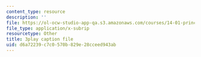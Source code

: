 ```yaml
---
content_type: resource
description: ''
file: https://ol-ocw-studio-app-qa.s3.amazonaws.com/courses/14-01-principles-of-microeconomics-fall-2018/d6a72239c7c0570b829e28cceed943ab_FJVOh57UxL8.vtt
file_type: application/x-subrip
resourcetype: Other
title: 3play caption file
uid: d6a72239-c7c0-570b-829e-28cceed943ab
---
```

